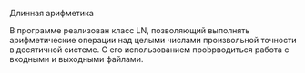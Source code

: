 Длинная арифметика

В программе реализован класс LN, позволяющий выполнять арифметические операции над целыми числами произвольной точности в десятичной системе. С его использованием проbpводиться работа с входными и выходными файлами.

